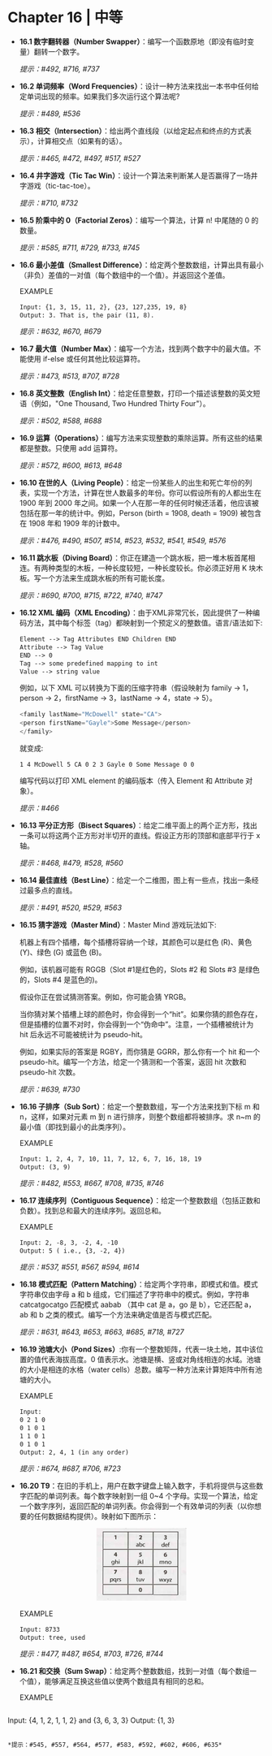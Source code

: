 # Chapter 16 | 中等

- **16.1 数字翻转器（Number Swapper）**：编写一个函数原地（即没有临时变量）翻转一个数字。

  *提示：#492, #716, #737*

  

- **16.2 单词频率（Word Frequencies）**：设计一种方法来找出一本书中任何给定单词出现的频率。如果我们多次运行这个算法呢?

  *提示：#489, #536*

  

- **16.3 相交（Intersection）**：给出两个直线段（以给定起点和终点的方式表示），计算相交点（如果有的话）。

  *提示：#465, #472, #497, #517, #527*

  

- **16.4 井字游戏（Tic Tac Win）**：设计一个算法来判断某人是否赢得了一场井字游戏（tic-tac-toe）。

  *提示：#710, #732*

  

- **16.5 阶乘中的 0（Factorial Zeros）**：编写一个算法，计算 n! 中尾随的 0 的数量。

  *提示：#585, #711, #729, #733, #745*

  

- **16.6 最小差值（Smallest Difference）**：给定两个整数数组，计算出具有最小（非负）差值的一对值（每个数组中的一个值）。并返回这个差值。

  EXAMPLE

  ```
  Input: {1, 3, 15, 11, 2}, {23, 127,235, 19, 8}
  Output: 3. That is, the pair (11, 8).
  ```

  *提示：#632, #670, #679*

  

- **16.7 最大值（Number Max）**：编写一个方法，找到两个数字中的最大值。不能使用 if-else 或任何其他比较运算符。

  *提示：#473, #513, #707, #728*

  

- **16.8 英文整数（English Int）**：给定任意整数，打印一个描述该整数的英文短语（例如，"One Thousand, Two Hundred Thirty Four"）。

  *提示：#502, #588, #688*

  

- **16.9 运算（Operations）**：编写方法来实现整数的乘除运算。所有这些的结果都是整数。只使用 add 运算符。

  *提示：#572, #600, #613, #648*

  

- **16.10 在世的人（Living People）**：给定一份某些人的出生和死亡年份的列表，实现一个方法，计算在世人数最多的年份。你可以假设所有的人都出生在 1900 年到 2000 年之间。如果一个人在那一年的任何时候还活着，他应该被包括在那一年的统计中。例如，Person (birth = 1908, death = 1909) 被包含在 1908 年和 1909 年的计数中。

  *提示：#476, #490, #507, #514, #523, #532, #541, #549, #576*

  

- **16.11 跳水板（Diving Board）**：你正在建造一个跳水板，把一堆木板首尾相连。有两种类型的木板，一种长度较短，一种长度较长。你必须正好用 K 块木板。写一个方法来生成跳水板的所有可能长度。

  *提示：#690, #700, #715, #722, #740, #747*

  

- **16.12 XML 编码（XML Encoding）**：由于XML非常冗长，因此提供了一种编码方法，其中每个标签（tag）都映射到一个预定义的整数值。语言/语法如下:

  ```
  Element --> Tag Attributes END Children END
  Attribute --> Tag Value
  END --> 0
  Tag --> some predefined mapping to int
  Value --> string value
  ```

  例如，以下 XML 可以转换为下面的压缩字符串（假设映射为 family -> 1，person -> 2，firstName -> 3，lastName -> 4，state -> 5）。

  ```javascript
  <family lastName="McDowell" state="CA">
  <person firstName="Gayle">Some Message</person>
  </family>
  ```

  就变成:

  ```
  1 4 McDowell 5 CA 0 2 3 Gayle 0 Some Message 0 0
  ```

  编写代码以打印 XML element 的编码版本（传入 Element 和 Attribute 对象）。

  *提示：#466*

  

- **16.13 平分正方形（Bisect Squares）**：给定二维平面上的两个正方形，找出一条可以将这两个正方形对半切开的直线。假设正方形的顶部和底部平行于 x 轴。

  *提示：#468, #479, #528, #560*

  

- **16.14 最佳直线（Best Line）**：给定一个二维图，图上有一些点，找出一条经过最多点的直线。

  *提示：#491, #520, #529, #563*

  

- **16.15 猜字游戏（Master Mind）**：Master Mind 游戏玩法如下:

  机器上有四个插槽，每个插槽将容纳一个球，其颜色可以是红色 (R)、黄色 (Y)、绿色 (G) 或蓝色 (B)。

  例如，该机器可能有 RGGB（Slot #1是红色的，Slots #2 和 Slots #3 是绿色的，Slots #4 是蓝色的)。

  假设你正在尝试猜测答案。例如，你可能会猜 YRGB。

  当你猜对某个插槽上球的颜色时，你会得到一个“hit”。如果你猜的颜色存在，但是插槽的位置不对时，你会得到一个“伪命中”。注意，一个插槽被统计为 hit 后永远不可能被统计为 pseudo-hit。

  例如，如果实际的答案是 RGBY，而你猜是 GGRR，那么你有一个 hit 和一个 pseudo-hit。编写一个方法，给定一个猜测和一个答案，返回 hit 次数和 pseudo-hit 次数。

  *提示：#639, #730*

  

- **16.16 子排序（Sub Sort）**：给定一个整数数组，写一个方法来找到下标 m 和 n，这样，如果对元素 m 到 n 进行排序，则整个数组都将被排序。求 n~m 的最小值（即找到最小的此类序列）。

  EXAMPLE

  ```
  Input: 1, 2, 4, 7, 10, 11, 7, 12, 6, 7, 16, 18, 19
  Output: (3, 9)
  ```

  *提示：#482, #553, #667, #708, #735, #746*

  

- **16.17 连续序列（Contiguous Sequence）**：给定一个整数数组（包括正数和负数）。找到总和最大的连续序列。返回总和。

  EXAMPLE

  ```
  Input: 2, -8, 3, -2, 4, -10
  Output: 5 ( i.e., {3, -2, 4})
  ```

  *提示：#537, #551, #567, #594, #614*

  

- **16.18 模式匹配（Pattern Matching）**：给定两个字符串，即模式和值。模式字符串仅由字母 a 和 b 组成，它们描述了字符串中的模式。例如，字符串 catcatgocatgo 匹配模式 aabab （其中 cat 是 a，go 是 b），它还匹配 a，ab 和 b 之类的模式。编写一个方法来确定值是否与模式匹配。

  *提示：#631, #643, #653, #663, #685, #718, #727*

  

- **16.19 池塘大小（Pond Sizes）**:你有一个整数矩阵，代表一块土地，其中该位置的值代表海拔高度。0 值表示水。池塘是横、竖或对角线相连的水域。池塘的大小是相连的水格（water cells）总数。编写一种方法来计算矩阵中所有池塘的大小。

  EXAMPLE

  ```
  Input:
  0 2 1 0
  0 1 0 1
  1 1 0 1
  0 1 0 1
  Output: 2, 4, 1 (in any order)
  ```

  *提示：#674, #687, #706, #723*

  

- **16.20 T9**：在旧的手机上，用户在数字键盘上输入数字，手机将提供与这些数字匹配的单词列表。每个数字映射到一组 0~4 个字母。实现一个算法，给定一个数字序列，返回匹配的单词列表。你会得到一个有效单词的列表（以你想要的任何数据结构提供）。映射如下图所示：

  <div align=center><img src="img/ch16_1.png"/></div>

  EXAMPLE
  
  ```
  Input: 8733
  Output: tree, used
  ```
  
  *提示：#477, #487, #654, #703, #726, #744*
  
  


- **16.21 和交换（Sum Swap）**：给定两个整数数组，找到一对值（每个数组一个值），能够满足互换这些值以使两个数组具有相同的总和。

  EXAMPLE

  ```
Input: {4, 1, 2, 1, 1, 2} and {3, 6, 3, 3}
  Output: {1, 3}
  ```
  
  *提示：#545, #557, #564, #577, #583, #592, #602, #606, #635*